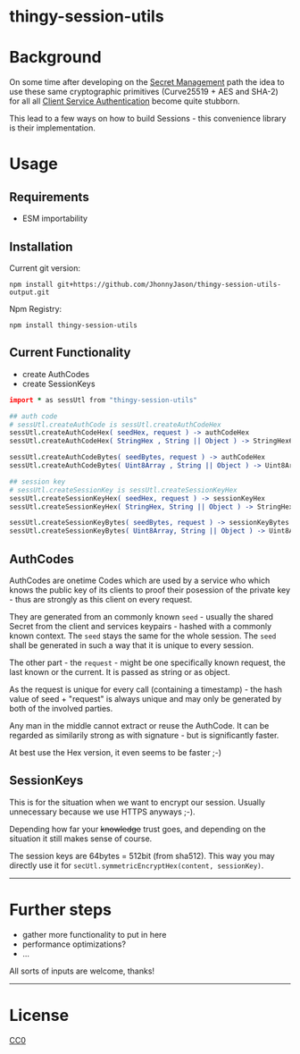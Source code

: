 # thingy-session-utils 

# Background
On some time after developing on the [Secret Management](https://hackmd.io/PZjpRfzPSBCqS-8K54x2jA) path the idea to use these same cryptographic primitives (Curve25519 + AES and SHA-2) for all all [Client Service Authentication](https://hackmd.io/DjnHMT0TSlmffXZTsm4f7A?view) become quite stubborn.

This lead to a few ways on how to build Sessions - this convenience library is their implementation.



# Usage

Requirements
------------
- ESM importability

Installation
------------
Current git version:
```
npm install git+https://github.com/JhonnyJason/thingy-session-utils-output.git
```

Npm Registry:
```
npm install thingy-session-utils
```


Current Functionality
---------------------
- create AuthCodes
- create SessionKeys

```coffee
import * as sessUtl from "thingy-session-utils"

## auth code
# sessUtl.createAuthCode is sessUtl.createAuthCodeHex
sessUtl.createAuthCodeHex( seedHex, request ) -> authCodeHex
sessUtl.createAuthCodeHex( StringHex , String || Object ) -> StringHex64

sessUtl.createAuthCodeBytes( seedBytes, request ) -> authCodeHex
sessUtl.createAuthCodeBytes( Uint8Array , String || Object ) -> Uint8Array32

## session key
# sessUtl.createSessionKey is sessUtl.createSessionKeyHex
sessUtl.createSessionKeyHex( seedHex, request ) -> sessionKeyHex
sessUtl.createSessionKeyHex( StringHex, String || Object ) -> StringHex128

sessUtl.createSessionKeyBytes( seedBytes, request ) -> sessionKeyBytes
sessUtl.createSessionKeyBytes( Uint8Array, String || Object ) -> Uint8Array64

```

## AuthCodes
AuthCodes are onetime Codes which are used by a service who which knows the public key of its clients to proof their posession of the private key - thus are strongly as this client on every request.

They are generated from an commonly known `seed` - usually the shared Secret from the client and services keypairs - hashed with a commonly known context. The `seed` stays the same for the whole session.
The `seed` shall be generated in such a way that it is unique to every session.

The other part - the `request` - might be one specifically known request, the last known or the current. It is passed as string or as object. 

As the request is unique for every call (containing a timestamp) - the hash value of seed + "request" is always unique and may only be generated by both of the involved parties. 

Any man in the middle cannot extract or reuse the AuthCode. It can be regarded as similarily strong as with signature - but is significantly faster.

At best use the Hex version, it even seems to be faster ;-)

## SessionKeys
This is for the situation when we want to encrypt our session. Usually unnecessary because we use HTTPS anyways ;-).

Depending how far your <s>knowledge</s> trust goes, and depending on the situation it still makes sense of course.

The session keys are 64bytes = 512bit (from sha512). This way you may directly use it for `secUtl.symmetricEncryptHex(content, sessionKey)`.


---

# Further steps

- gather more functionality to put in here
- performance optimizations?
- ...


All sorts of inputs are welcome, thanks!

---

# License
[CC0](https://creativecommons.org/publicdomain/zero/1.0/)
